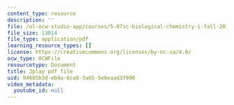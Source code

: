 ```yaml
---
content_type: resource
description: ''
file: /ol-ocw-studio-app/courses/5-07sc-biological-chemistry-i-fall-2013/94685b3deb4a6ca83a655e6eaad3f990_UrgmDSFBYlE.pdf
file_size: 13014
file_type: application/pdf
learning_resource_types: []
license: https://creativecommons.org/licenses/by-nc-sa/4.0/
ocw_type: OCWFile
resourcetype: Document
title: 3play pdf file
uid: 94685b3d-eb4a-6ca8-3a65-5e6eaad3f990
video_metadata:
  youtube_id: null
---
```

